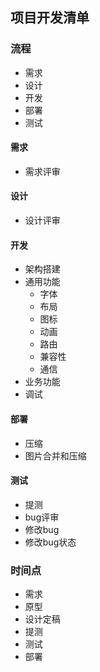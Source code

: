 ## 项目开发清单

### 流程
* 需求
* 设计
* 开发
* 部署
* 测试

#### 需求
* 需求评审

#### 设计
* 设计评审

#### 开发
* 架构搭建
* 通用功能  
   * 字体
   * 布局
   * 图标
   * 动画
   * 路由
   * 兼容性
   * 通信     
* 业务功能
* 调试

#### 部署
* 压缩
* 图片合并和压缩

#### 测试
* 提测
* bug评审
* 修改bug
* 修改bug状态

### 时间点
* 需求
* 原型
* 设计定稿
* 提测
* 测试
* 部署

